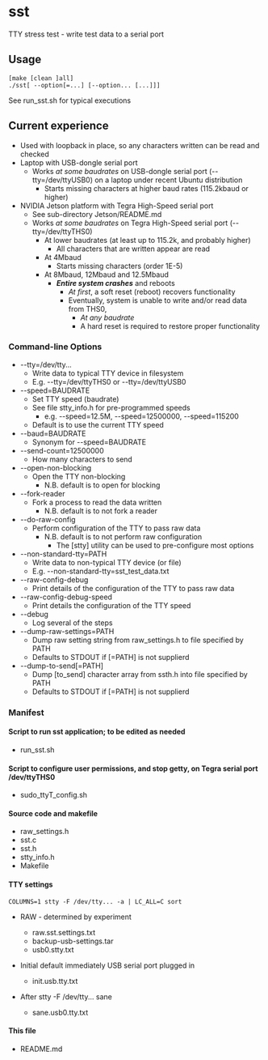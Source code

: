 # sst
TTY stress test - write test data to a serial port

## Usage

    [make [clean ]all]
    ./sst[ --option[=...] [--option... [...]]]

See run_sst.sh for typical executions

## Current experience

* Used with loopback in place, so any characters written can be read and checked
* Laptop with USB-dongle serial port
  * Works _at some baudrates_ on USB-dongle serial port (--tty=/dev/ttyUSB0) on a laptop under recent Ubuntu distribution
    * Starts missing characters at higher baud rates (115.2kbaud or higher)
* NVIDIA Jetson platform with Tegra High-Speed serial port
  * See sub-directory Jetson/README.md
   * Works _at some baudrates_ on Tegra High-Speed serial port (--tty=/dev/ttyTHS0)
     * At lower baudrates (at least up to 115.2k, and probably higher)
       * All characters that are written appear are read
     * At 4Mbaud
       * Starts missing characters (order 1E-5)
     * At 8Mbaud, 12Mbaud and 12.5Mbaud
       * **_Entire system crashes_** and reboots
         * _At first_, a soft reset (reboot) recovers functionality
         * Eventually, system is unable to write and/or read data from THS0,
           * _At any baudrate_
           * A hard reset is required to restore proper functionality

### Command-line Options
* --tty=/dev/tty...
  * Write data to typical TTY device in filesystem
  * E.g. --tty=/dev/ttyTHS0 or --tty=/dev/ttyUSB0
* --speed=BAUDRATE
  * Set TTY speed (baudrate)
  * See file stty_info.h for pre-programmed speeds
    * e.g. --speed=12.5M, --speed=12500000, --speed=115200
  * Default is to use the current TTY speed
* --baud=BAUDRATE
  * Synonym for --speed=BAUDRATE
* --send-count=12500000
  * How many characters to send
* --open-non-blocking
  * Open the TTY non-blocking
    * N.B. default is to open for blocking
* --fork-reader
  * Fork a process to read the data written
    * N.B. default is to not fork a reader
* --do-raw-config
  * Perform configuration of the TTY to pass raw data
    * N.B. default is to not perform raw configuration
      * The [stty] utility can be used to pre-configure most options
* --non-standard-tty=PATH
  * Write data to non-typical TTY device (or file)
  * E.g. --non-standard-tty=sst_test_data.txt
* --raw-config-debug
  * Print details of the configuration of the TTY to pass raw data
* --raw-config-debug-speed
  * Print details the configuration of the TTY speed
* --debug
  * Log several of the steps
* --dump-raw-settings=PATH
  * Dump raw setting string from raw_settings.h to file specified by PATH
  * Defaults to STDOUT if [=PATH] is not supplierd
* --dump-to-send[=PATH]
  * Dump [to_send] character array from ssth.h into file specified by PATH
  * Defaults to STDOUT if [=PATH] is not supplierd

### Manifest

#### Script to run sst application; to be edited as needed
* run_sst.sh

#### Script to configure user permissions, and stop getty, on Tegra serial port /dev/ttyTHS0
* sudo_ttyT_config.sh

#### Source code and makefile
* raw_settings.h
* sst.c
* sst.h
* stty_info.h
* Makefile

#### TTY settings

    COLUMNS=1 stty -F /dev/tty... -a | LC_ALL=C sort

* RAW - determined by experiment
  * raw.sst.settings.txt
  * backup-usb-settings.tar
  * usb0.stty.txt

* Initial default immediately USB serial port plugged in
  * init.usb.tty.txt

* After stty -F /dev/tty... sane
  * sane.usb0.tty.txt

#### This file
* README.md
